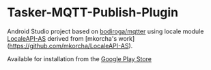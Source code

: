 # Tasker-MQTT-Publish-Plugin

Android Studio project based on [bodiroga/mqtter](https://github.com/bodiroga/mqtter) using locale module [LocaleAPI-AS](https://github.com/nosybore/LocaleAPI-AS) derived from [mkorcha's work] (https://github.com/mkorcha/LocaleAPI-AS).

Available for installation from the [Google Play Store](https://play.google.com/store/apps/details?id=net.nosybore.mqttpublishplugin) 

